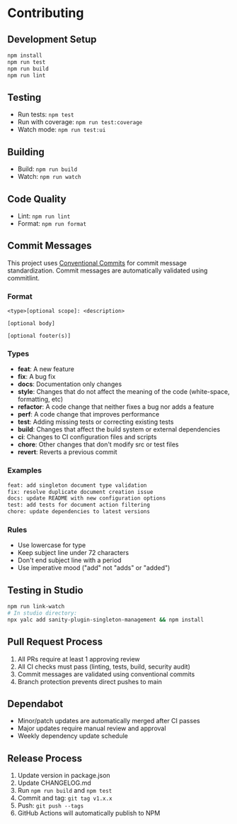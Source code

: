 # Contributing

## Development Setup

```bash
npm install
npm run test
npm run build
npm run lint
```

## Testing
- Run tests: `npm test`
- Run with coverage: `npm run test:coverage`
- Watch mode: `npm run test:ui`

## Building
- Build: `npm run build`
- Watch: `npm run watch`

## Code Quality
- Lint: `npm run lint`
- Format: `npm run format`

## Commit Messages
This project uses [Conventional Commits](https://www.conventionalcommits.org/) for commit message standardization. Commit messages are automatically validated using commitlint.

### Format
```
<type>[optional scope]: <description>

[optional body]

[optional footer(s)]
```

### Types
- **feat**: A new feature
- **fix**: A bug fix
- **docs**: Documentation only changes
- **style**: Changes that do not affect the meaning of the code (white-space, formatting, etc)
- **refactor**: A code change that neither fixes a bug nor adds a feature
- **perf**: A code change that improves performance
- **test**: Adding missing tests or correcting existing tests
- **build**: Changes that affect the build system or external dependencies
- **ci**: Changes to CI configuration files and scripts
- **chore**: Other changes that don't modify src or test files
- **revert**: Reverts a previous commit

### Examples
```bash
feat: add singleton document type validation
fix: resolve duplicate document creation issue
docs: update README with new configuration options
test: add tests for document action filtering
chore: update dependencies to latest versions
```

### Rules
- Use lowercase for type
- Keep subject line under 72 characters
- Don't end subject line with a period
- Use imperative mood ("add" not "adds" or "added")

## Testing in Studio
```bash
npm run link-watch
# In studio directory:
npx yalc add sanity-plugin-singleton-management && npm install
```

## Pull Request Process
1. All PRs require at least 1 approving review
2. All CI checks must pass (linting, tests, build, security audit)
3. Commit messages are validated using conventional commits
4. Branch protection prevents direct pushes to main

## Dependabot
- Minor/patch updates are automatically merged after CI passes
- Major updates require manual review and approval
- Weekly dependency update schedule

## Release Process
1. Update version in package.json
2. Update CHANGELOG.md
3. Run `npm run build` and `npm test`
4. Commit and tag: `git tag v1.x.x`
5. Push: `git push --tags`
6. GitHub Actions will automatically publish to NPM